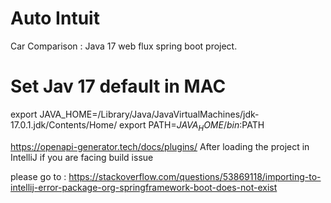 # Auto Intuit

Car Comparison : Java 17 web flux spring boot project.


# Set Jav 17 default in MAC


export JAVA_HOME=/Library/Java/JavaVirtualMachines/jdk-17.0.1.jdk/Contents/Home/
export PATH=$JAVA_HOME/bin:$PATH


https://openapi-generator.tech/docs/plugins/
After loading the project in IntelliJ if you are facing  build issue 

please go to :
https://stackoverflow.com/questions/53869118/importing-to-intellij-error-package-org-springframework-boot-does-not-exist

